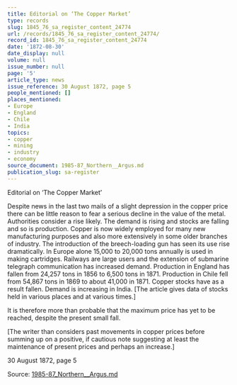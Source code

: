 ```yaml
---
title: Editorial on ‘The Copper Market’
type: records
slug: 1845_76_sa_register_content_24774
url: /records/1845_76_sa_register_content_24774/
record_id: 1845_76_sa_register_content_24774
date: '1872-08-30'
date_display: null
volume: null
issue_number: null
page: '5'
article_type: news
issue_reference: 30 August 1872, page 5
people_mentioned: []
places_mentioned:
- Europe
- England
- Chile
- India
topics:
- copper
- mining
- industry
- economy
source_document: 1985-87_Northern__Argus.md
publication_slug: sa-register
---
```


Editorial on ‘The Copper Market’

Despite news in the last two mails of a slight depression in the copper price there can be little reason to fear a serious decline in the value of the metal.  Authorities consider a rise likely.  The demand is rising and stocks are falling and so is production.  Copper is now widely employed for many new manufacturing purposes and also more extensively in some older branches of industry.  The introduction of the breech-loading gun has seen its use rise dramatically.  In Europe alone 15,000 to 20,000 tons annually is used in making cartridges.  Railways are large users and the extension of submarine telegraph communication has increased demand.  Production in England has fallen from 24,257 tons in 1856 to 6,500 tons in 1871.  Production in Chile fell from 54,867 tons in 1869 to about 41,000 in 1871.  Copper stocks have as a result fallen.  Demand is increasing in India.  [The article gives data of stocks held in various places and at various times.]

It is therefore more than probable that the maximum price has yet to be reached, despite the present small fall.

[The writer than considers past movements in copper prices before summing up on a positive, if cautious note suggesting at least the maintenance of present prices and perhaps an increase.]

30 August 1872, page 5

Source: [1985-87_Northern__Argus.md](/downloads/markdown/1985-87_Northern__Argus.md)
